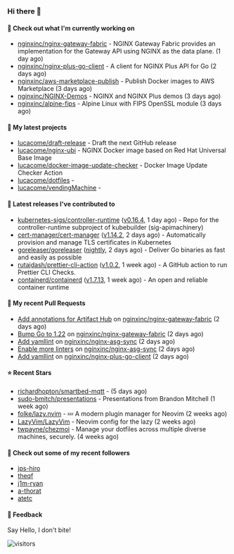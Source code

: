 ### Hi there 👋

#### 👷 Check out what I'm currently working on

- [nginxinc/nginx-gateway-fabric](https://github.com/nginxinc/nginx-gateway-fabric) - NGINX Gateway Fabric provides an implementation for the Gateway API using NGINX as the data plane. (1 day ago)
- [nginxinc/nginx-plus-go-client](https://github.com/nginxinc/nginx-plus-go-client) - A client for NGINX Plus API for Go (2 days ago)
- [nginxinc/aws-marketplace-publish](https://github.com/nginxinc/aws-marketplace-publish) - Publish Docker images to AWS Marketplace (3 days ago)
- [nginxinc/NGINX-Demos](https://github.com/nginxinc/NGINX-Demos) - NGINX and NGINX Plus demos (3 days ago)
- [nginxinc/alpine-fips](https://github.com/nginxinc/alpine-fips) - Alpine Linux with FIPS OpenSSL module (3 days ago)

#### 🌱 My latest projects

- [lucacome/draft-release](https://github.com/lucacome/draft-release) - Draft the next GitHub release
- [lucacome/nginx-ubi](https://github.com/lucacome/nginx-ubi) - NGINX Docker image based on Red Hat Universal Base Image
- [lucacome/docker-image-update-checker](https://github.com/lucacome/docker-image-update-checker) - Docker Image Update Checker Action
- [lucacome/dotfiles](https://github.com/lucacome/dotfiles) - 
- [lucacome/vendingMachine](https://github.com/lucacome/vendingMachine) - 

#### 🔭 Latest releases I've contributed to

- [kubernetes-sigs/controller-runtime](https://github.com/kubernetes-sigs/controller-runtime) ([v0.16.4](https://github.com/kubernetes-sigs/controller-runtime/releases/tag/v0.16.4), 1 day ago) - Repo for the controller-runtime subproject of kubebuilder (sig-apimachinery)
- [cert-manager/cert-manager](https://github.com/cert-manager/cert-manager) ([v1.14.2](https://github.com/cert-manager/cert-manager/releases/tag/v1.14.2), 2 days ago) - Automatically provision and manage TLS certificates in Kubernetes
- [goreleaser/goreleaser](https://github.com/goreleaser/goreleaser) ([nightly](https://github.com/goreleaser/goreleaser/releases/tag/nightly), 2 days ago) - Deliver Go binaries as fast and easily as possible
- [rutajdash/prettier-cli-action](https://github.com/rutajdash/prettier-cli-action) ([v1.0.2](https://github.com/rutajdash/prettier-cli-action/releases/tag/v1.0.2), 1 week ago) - A GitHub action to run Prettier CLI Checks.
- [containerd/containerd](https://github.com/containerd/containerd) ([v1.7.13](https://github.com/containerd/containerd/releases/tag/v1.7.13), 1 week ago) - An open and reliable container runtime

#### 🔨 My recent Pull Requests

- [Add annotations for Artifact Hub](https://github.com/nginxinc/nginx-gateway-fabric/pull/1554) on [nginxinc/nginx-gateway-fabric](https://github.com/nginxinc/nginx-gateway-fabric) (2 days ago)
- [Bump Go to 1.22](https://github.com/nginxinc/nginx-gateway-fabric/pull/1553) on [nginxinc/nginx-gateway-fabric](https://github.com/nginxinc/nginx-gateway-fabric) (2 days ago)
- [Add yamllint](https://github.com/nginxinc/nginx-asg-sync/pull/521) on [nginxinc/nginx-asg-sync](https://github.com/nginxinc/nginx-asg-sync) (2 days ago)
- [Enable more linters](https://github.com/nginxinc/nginx-asg-sync/pull/520) on [nginxinc/nginx-asg-sync](https://github.com/nginxinc/nginx-asg-sync) (2 days ago)
- [Add yamllint](https://github.com/nginxinc/nginx-plus-go-client/pull/223) on [nginxinc/nginx-plus-go-client](https://github.com/nginxinc/nginx-plus-go-client) (2 days ago)

#### ⭐ Recent Stars

- [richardhopton/smartbed-mqtt](https://github.com/richardhopton/smartbed-mqtt) -  (5 days ago)
- [sudo-bmitch/presentations](https://github.com/sudo-bmitch/presentations) - Presentations from Brandon Mitchell (1 week ago)
- [folke/lazy.nvim](https://github.com/folke/lazy.nvim) - 💤 A modern plugin manager for Neovim (2 weeks ago)
- [LazyVim/LazyVim](https://github.com/LazyVim/LazyVim) - Neovim config for the lazy (2 weeks ago)
- [twpayne/chezmoi](https://github.com/twpayne/chezmoi) - Manage your dotfiles across multiple diverse machines, securely. (4 weeks ago)

#### 👯 Check out some of my recent followers

- [jps-hiro](https://github.com/jps-hiro)
- [theqf](https://github.com/theqf)
- [j1m-ryan](https://github.com/j1m-ryan)
- [a-thorat](https://github.com/a-thorat)
- [atetc](https://github.com/atetc)

#### 💬 Feedback

Say Hello, I don't bite!

![visitors](https://visitor-badge.laobi.icu/badge?page_id=lucacome.visitor-badge)
#
